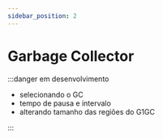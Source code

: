 ```yaml
---
sidebar_position: 2
---
```


# Garbage Collector

:::danger em desenvolvimento

- selecionando o GC
- tempo de pausa e intervalo 
- alterando tamanho das regiões do G1GC

:::